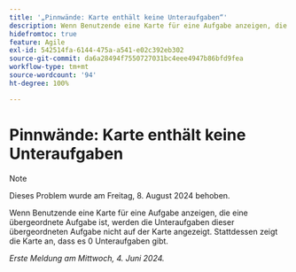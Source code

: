```yaml
---
title: '„Pinnwände: Karte enthält keine Unteraufgaben“'
description: Wenn Benutzende eine Karte für eine Aufgabe anzeigen, die eine übergeordnete Aufgabe ist, werden die Unteraufgaben dieser übergeordneten Aufgabe nicht auf der Karte angezeigt. Stattdessen zeigt die Karte an, dass es 0 Unteraufgaben gibt.
hidefromtoc: true
feature: Agile
exl-id: 542514fa-6144-475a-a541-e02c392eb302
source-git-commit: da6a28494f7550727031bc4eee4947b86bfd9fea
workflow-type: tm+mt
source-wordcount: '94'
ht-degree: 100%

---
```


# Pinnwände: Karte enthält keine Unteraufgaben

>[!NOTE]
>
>Dieses Problem wurde am Freitag, 8. August 2024 behoben.

Wenn Benutzende eine Karte für eine Aufgabe anzeigen, die eine übergeordnete Aufgabe ist, werden die Unteraufgaben dieser übergeordneten Aufgabe nicht auf der Karte angezeigt. Stattdessen zeigt die Karte an, dass es 0 Unteraufgaben gibt.

_Erste Meldung am Mittwoch, 4. Juni 2024._
